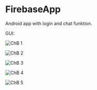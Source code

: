 # FirebaseApp
Android app with login and chat funktion.

GUI:

![ChB 1](/images/ChatBlue1.jpg)

![ChB 2](/images/ChatBlue2.jpg)

![ChB 3](/images/ChatBlue3.jpg)

![ChB 4](/images/ChatBlue4.jpg)

![ChB 5](/images/ChatBlue5.jpg)
